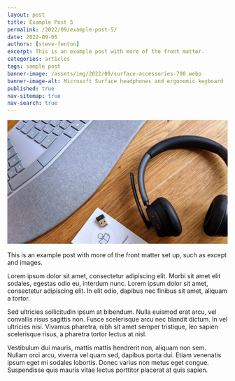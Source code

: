 ```yaml
---
layout: post
title: Example Post 5
permalink: /2022/09/example-post-5/
date: 2022-09-05
authors: [steve-fenton]
excerpt: This is an example post with more of the front matter.
categories: articles
tags: sample post
banner-image: /assets/img/2022/09/surface-accessories-700.webp
banner-image-alt: Microsoft Surface headphones and ergonomic keyboard
published: true
nav-sitemap: true
nav-search: true
---
```


![Microsoft Surface headphones and ergonomic keyboard](/assets/img/2022/09/surface-accessories-700.webp)

This is an example post with more of the front matter set up, such as except and images.

Lorem ipsum dolor sit amet, consectetur adipiscing elit. Morbi sit amet elit sodales, egestas odio eu, interdum nunc. Lorem ipsum dolor sit amet, consectetur adipiscing elit. In elit odio, dapibus nec finibus sit amet, aliquam a tortor.

Sed ultricies sollicitudin ipsum at bibendum. Nulla euismod erat arcu, vel convallis risus sagittis non. Fusce scelerisque arcu nec blandit dictum. In vel ultricies nisi. Vivamus pharetra, nibh sit amet semper tristique, leo sapien scelerisque risus, a pharetra tortor lectus at nisl.

Vestibulum dui mauris, mattis mattis hendrerit non, aliquam non sem. Nullam orci arcu, viverra vel quam sed, dapibus porta dui. Etiam venenatis ipsum eget mi sodales lobortis. Donec varius non metus eget congue. Suspendisse quis mauris vitae lectus porttitor placerat at quis sapien.